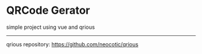 # QRCode Gerator

simple project using vue and qrious 

***

qrious repository: https://github.com/neocotic/qrious
